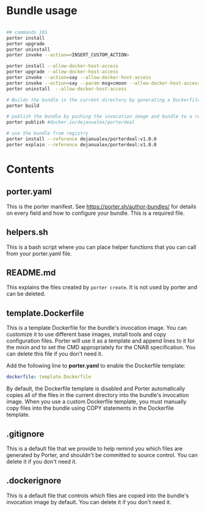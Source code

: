 # Bundle usage

```bash

## commands 101
porter install
porter upgrade
porter uninstall
porter invoke --action=<INSERT_CUSTOM_ACTION>

porter install --allow-docker-host-access
porter upgrade --allow-docker-host-access
porter invoke --action=say --allow-docker-host-access
porter invoke --action=say --param msg=cmoon --allow-docker-host-access
porter uninstall  --allow-docker-host-access

# Builds the bundle in the current directory by generating a Dockerfile and a CNAB bundle.json, and then building the invocation image.
porter build 

# publish the bundle by pushing the invocation image and bundle to a registry
porter publish #docker.io/dejanualex/porterdeal

# use the bundle from registry
porter install --reference dejanualex/porterdeal:v1.0.0
porter explain --reference dejanualex/porterdeal:v1.0.0
```



# Contents

## porter.yaml

This is the porter manifest. See https://porter.sh/author-bundles/ for 
details on every field and how to configure your bundle. This is a required
file.

## helpers.sh

This is a bash script where you can place helper functions that you can call
from your porter.yaml file.

## README.md

This explains the files created by `porter create`. It is not used by porter and
can be deleted.

## template.Dockerfile

This is a template Dockerfile for the bundle's invocation image. You can
customize it to use different base images, install tools and copy configuration
files. Porter will use it as a template and append lines to it for the mixin and to set
the CMD appropriately for the CNAB specification. You can delete this file if you don't
need it.

Add the following line to **porter.yaml** to enable the Dockerfile template:

```yaml
dockerfile: template.Dockerfile
```

By default, the Dockerfile template is disabled and Porter automatically copies
all of the files in the current directory into the bundle's invocation image. When
you use a custom Dockerfile template, you must manually copy files into the bundle
using COPY statements in the Dockerfile template.

## .gitignore

This is a default file that we provide to help remind you which files are
generated by Porter, and shouldn't be committed to source control. You can
delete it if you don't need it.

## .dockerignore

This is a default file that controls which files are copied into the bundle's
invocation image by default. You can delete it if you don't need it.
